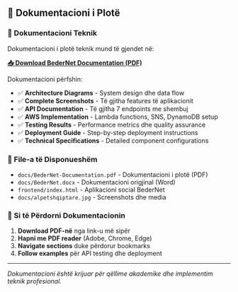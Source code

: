## 📖 Dokumentacioni i Plotë

### 📄 Dokumentacioni Teknik
Dokumentacioni i plotë teknik mund të gjendet në:

**[📥 Download BederNet Documentation (PDF)](docs/BederNet-Documentation.pdf)**

Dokumentacioni përfshin:
- ✅ **Architecture Diagrams** - System design dhe data flow
- ✅ **Complete Screenshots** - Të gjitha features të aplikacionit  
- ✅ **API Documentation** - Të gjitha 7 endpoints me shembuj
- ✅ **AWS Implementation** - Lambda functions, SNS, DynamoDB setup
- ✅ **Testing Results** - Performance metrics dhe quality assurance
- ✅ **Deployment Guide** - Step-by-step deployment instructions
- ✅ **Technical Specifications** - Detailed component configurations

### 📁 File-a të Disponueshëm
- `docs/BederNet-Documentation.pdf` - Dokumentacioni i plotë (PDF)
- `docs/BederNet.docx` - Dokumentacioni origjinal (Word)  
- `frontend/index.html` - Aplikacioni social BederNet
- `docs/alpetshqiptare.jpg` - Screenshots dhe media

### 🎯 Si të Përdorni Dokumentacionin
1. **Download PDF-në** nga link-u më sipër
2. **Hapni me PDF reader** (Adobe, Chrome, Edge)
3. **Navigate sections** duke përdorur bookmarks
4. **Follow examples** për API testing dhe deployment

---

*Dokumentacioni është krijuar për qëllime akademike dhe implementim teknik profesional.*